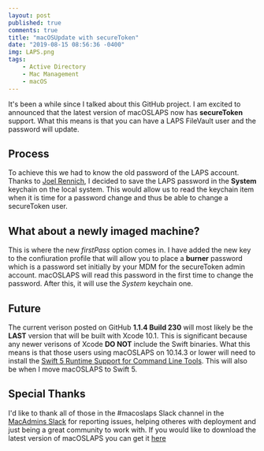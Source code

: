 ```yaml
---
layout: post
published: true
comments: true
title: "macOSUpdate with secureToken"
date: "2019-08-15 08:56:36 -0400"
img: LAPS.png
tags:
    - Active Directory
    - Mac Management
    - macOS
---
```

It's been a while since I talked about this GitHub project. I am excited to announced that the latest version of macOSLAPS now has **secureToken** support. What this means is that you can have a LAPS FileVault user and the password will update.

## Process

To achieve this we had to know the old password of the LAPS account. Thanks to [Joel Rennich](https://gitlab.com/Mactroll), I decided to save the LAPS password in the **System** keychain on the local system. This would allow us to read the keychain item when it is time for a password change and thus be able to change a secureToken user.

## What about a newly imaged machine?

This is where the new *firstPass* option comes in. I have added the new key to the confiuration profile that will allow you to place a **burner** password which is a password set initially by your MDM for the secureToken admin account. macOSLAPS will read this password in the first time to change the password. After this, it will use the *System* keychain one.

## Future

The current verison posted on GitHub **1.1.4 Build 230** will most likely be the **LAST** version that will be built with Xcode 10.1. This is significant because any newer verisons of Xcode **DO NOT** include the Swift binaries. What this means is that those users using macOSLAPS on 10.14.3 or lower will need to install the [Swift 5 Runtime Support for Command Line Tools](https://support.apple.com/kb/DL1998?viewlocale=en_US&locale=en_US). This will also be when I move macOSLAPS to Swift 5.

## Special Thanks

I'd like to thank all of those in the #macoslaps Slack channel in the [MacAdmins Slack](https://macadmins.herokuapp.com) for reporting issues, helping otheres with deployment and just being a great community to work with. If you would like to download the latest version of macOSLAPS you can get it [here](https://github.com/joshua-d-miller/macOSLAPS/releases/tag/1.1.4(230))

